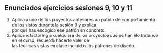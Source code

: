 ## Enunciados ejercicios sesiones 9, 10 y 11
1. Aplica a uno de los proyectos anteriores un patrón de comportamiento de los vistos durante la sesión 9 y explica <br> por qué has escogido ese patrón en concreto. 
2. Aplica refactoring a cualquiera de los proyectos que se han ido tratando en el curso, recuerda hacerte valer de <br> las técnicas vistas en clase incluidos los patrones de diseño.